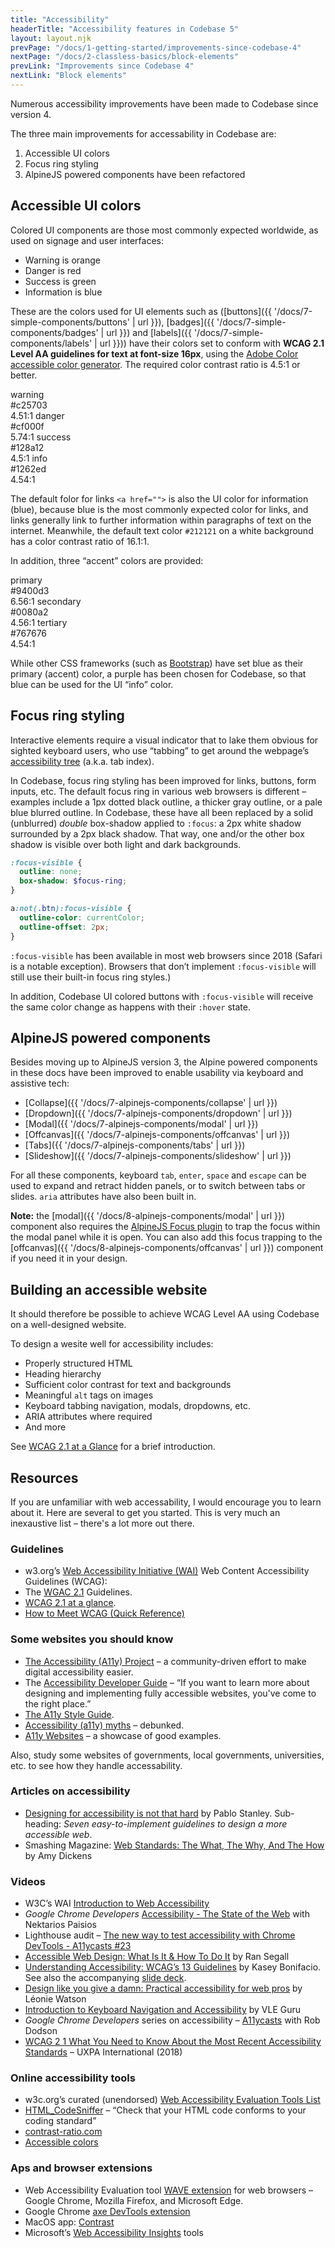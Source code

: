 ```yaml
---
title: "Accessibility"
headerTitle: "Accessibility features in Codebase 5"
layout: layout.njk
prevPage: "/docs/1-getting-started/improvements-since-codebase-4"
nextPage: "/docs/2-classless-basics/block-elements"
prevLink: "Improvements since Codebase 4"
nextLink: "Block elements"
---
```


Numerous accessibility improvements have been made to Codebase since version 4.

The three main improvements for accessability in Codebase are:

1. Accessible UI colors
2. Focus ring styling
3. AlpineJS powered components have been refactored

## Accessible UI colors

Colored UI components are those most commonly expected worldwide, as used on signage and user interfaces:

* Warning is orange
* Danger is red
* Success is green
* Information is blue

These are the colors used for UI elements such as ([buttons]({{ '/docs/7-simple-components/buttons' | url }}), [badges]({{ '/docs/7-simple-components/badges' | url }}) and [labels]({{ '/docs/7-simple-components/labels' | url }})) have their colors set to conform with **WCAG 2.1 Level AA guidelines for text at font-size 16px**, using the [Adobe Color accessible color generator](https://color.adobe.com/create/color-contrast-analyzer). The required color contrast ratio is 4.5:1 or better.

<div class="flex flex-wrap my-6">
<span class="mr-1 mb-1 square-lg inline-flex flex-center flex-middle bg-warning t-white 
t-center">warning<br>#c25703<br>4.51:1</span>
<span class="mr-1 mb-1 square-lg inline-flex flex-center flex-middle bg-danger t-white t-center">danger<br>#cf000f<br>5.74:1</span>
<span class="mr-1 mb-1 square-lg inline-flex flex-center flex-middle bg-success t-white t-center">success<br>#128a12<br>4.5:1</span>
<span class="square-lg inline-flex flex-center flex-middle bg-info t-white t-center">info<br>#1262ed<br>4.54:1</span>
</div>

The default folor for links `<a href="">` is also the UI color for information (blue), because blue is the most commonly expected color for links, and links generally link to further information within paragraphs of text on the internet. Meanwhile, the default text color `#212121` on a white background has a color contrast ratio of 16.1:1.

In addition, three “accent” colors are provided:

<div class="flex flex-wrap my-6">
<span class="mr-1 mb-1 square-lg flex flex-center flex-middle bg-primary t-white t-center">primary<br>#9400d3<br>6.56:1</span>
<span class="mr-1 mb-1 square-lg flex flex-center flex-middle bg-secondary t-white t-center">secondary<br>#0080a2<br>4.56:1</span>
<span class="square-lg flex flex-center flex-middle bg-tertiary t-white t-center">tertiary<br>#767676<br>4.54:1</span>
</div>

While other CSS frameworks (such as [Bootstrap](https://getbootstrap.com/docs/5.0/customize/color/)) have set blue as their primary (accent) color, a purple has been chosen for Codebase, so that blue can be used for the UI “info” color.

## Focus ring styling

Interactive elements require a visual indicator that to lake them obvious for sighted keyboard users, who use “tabbing” to get around the webpage’s [accessibility tree](https://developers.google.com/web/fundamentals/accessibility/semantics-builtin/the-accessibility-tree) (a.k.a. tab index). 

In Codebase, focus ring styling has been improved for links, buttons, form inputs, etc. The default focus ring in various web browsers is different – examples include a 1px dotted black outline, a thicker gray outline, or a pale blue blurred outline. In Codebase, these have all been replaced by a solid (unblurred) _double_ box-shadow applied to `:focus`: a 2px white shadow surrounded by a 2px black shadow. That way, one and/or the other box shadow is visible over both light and dark backgrounds.

```scss
:focus-visible {
  outline: none;
  box-shadow: $focus-ring;
}

a:not(.btn):focus-visible {
  outline-color: currentColor;
  outline-offset: 2px;
}
```

`:focus-visible` has been available in most web browsers since 2018 (Safari is a notable exception). Browsers that don’t implement `:focus-visible` will still use their built-in focus ring styles.)

In addition, Codebase UI colored buttons with `:focus-visible` will receive the same color change as happens with their `:hover` state.

## AlpineJS powered components

Besides moving up to AlpineJS version 3, the Alpine powered components in these docs have been improved to enable usability via keyboard and assistive tech:

* [Collapse]({{ '/docs/7-alpinejs-components/collapse' | url }})
* [Dropdown]({{ '/docs/7-alpinejs-components/dropdown' | url }})
* [Modal]({{ '/docs/7-alpinejs-components/modal' | url }})
* [Offcanvas]({{ '/docs/7-alpinejs-components/offcanvas' | url }})
* [Tabs]({{ '/docs/7-alpinejs-components/tabs' | url }})
* [Slideshow]({{ '/docs/7-alpinejs-components/slideshow' | url }})

For all these components, keyboard `tab`, `enter`, `space` and `escape` can be used to expand and retract hidden panels, or to switch between tabs or slides. `aria` attributes have also been built in.

**Note:** the [modal]({{ '/docs/8-alpinejs-components/modal' | url }}) component also requires the [AlpineJS Focus plugin](https://alpinejs.dev/plugins/focus) to trap the focus within the modal panel while it is open. You can also add this focus trapping to the [offcanvas]({{ '/docs/8-alpinejs-components/offcanvas' | url }}) component if you need it in your design.

## Building an accessible website

It should therefore be possible to achieve WCAG Level AA using Codebase on a well-designed website.

To design a wesite well for accessibility includes:

* Properly structured HTML
* Heading hierarchy
* Sufficient color contrast for text and backgrounds
* Meaningful `alt` tags on images
* Keyboard tabbing navigation, modals, dropdowns, etc.
* ARIA attributes where required
* And more

See [WCAG 2.1 at a Glance](https://www.w3.org/WAI/standards-guidelines/wcag/glance/) for a brief introduction.

## Resources

If you are unfamiliar with web accessability, I would encourage you to learn about it. Here are several to get you started. This is very much an inexaustive list – there's a lot more out there.

### Guidelines

* w3.org’s [Web Accessibility Initiative (WAI)](https://www.w3.org/WAI/) Web Content Accessibility Guidelines (WCAG):
* The [WGAC 2.1](https://www.w3.org/TR/WCAG21/) Guidelines.
* [WCAG 2.1 at a glance](https://www.w3.org/WAI/standards-guidelines/wcag/glance/).
* [How to Meet WCAG (Quick Reference)](https://www.w3.org/WAI/WCAG21/quickref/)

### Some websites you should know

* [The Accessibility (A11y) Project](https://www.a11yproject.com/) – a community-driven effort to make digital accessibility easier.
* The [Accessibility Developer Guide](https://www.accessibility-developer-guide.com/) – “If you want to learn more about designing and implementing fully accessible websites, you've come to the right place.”
* [The A11y Style Guide](https://a11y-style-guide.com/style-guide/).
* [Accessibility (a11y) myths](https://a11ymyths.com) – debunked.
* [A11y Websites](https://www.a11ywebsites.com/) – a showcase of good examples.

Also, study some websites of governments, local governments, universities, etc. to see how they handle accessability.

### Articles on accessibility

* [Designing for accessibility is not that hard](https://uxdesign.cc/designing-for-accessibility-is-not-that-hard-c04cc4779d94) by Pablo Stanley. Sub-heading: _Seven easy-to-implement guidelines to design a more accessible web_.
* Smashing Magazine: [Web Standards: The What, The Why, And The How](https://www.smashingmagazine.com/2019/01/web-standards-guide/) by Amy Dickens

### Videos

* W3C’s WAI [Introduction to Web Accessibility](https://www.w3.org/WAI/fundamentals/accessibility-intro/)
* _Google Chrome Developers_ [Accessibility - The State of the Web](https://www.youtube.com/watch?v=TomOQYxFnrU) with Nektarios Paisios
* Lighthouse audit – [The new way to test accessibility with Chrome DevTools - A11ycasts #23](https://youtu.be/b0Q5Zp_yKaU)
* [Accessible Web Design: What Is It & How To Do It](https://youtu.be/-ao_Kc_8rpE) by Ran Segall
* [Understanding Accessibility: WCAG’s 13 Guidelines](https://youtu.be/RjpvOqZigao) by Kasey Bonifacio. See also the accompanying [slide deck](https://speakerdeck.com/sparkbox/understanding-accessibility-wcags-13-guidelines).
* [Design like you give a damn: Practical accessibility for web pros](https://www.youtube.com/watch?v=vK1tlLOavvM) by Léonie Watson
* [Introduction to Keyboard Navigation and Accessibility](https://youtu.be/FvpUNiB-2T0) by VLE Guru
* _Google Chrome Developers_ series on accessibility – [A11ycasts](https://www.youtube.com/playlist?list=PLNYkxOF6rcICWx0C9LVWWVqvHlYJyqw7g) with Rob Dodson
* [WCAG 2 1 What You Need to Know About the Most Recent Accessibility Standards](https://youtu.be/AoHfqq0eQww) – UXPA International (2018)

### Online accessibility tools

* w3c.org’s curated (unendorsed) [Web Accessibility Evaluation Tools List](https://www.w3.org/WAI/ER/tools/)
* [HTML_CodeSniffer](https://squizlabs.github.io/HTML_CodeSniffer/) – “Check that your HTML code conforms to your coding standard”
* [contrast-ratio.com](https://contrast-ratio.com/)
* [Accessible colors](https://accessible-colors.com/)

### Aps and browser extensions

* Web Accessibility Evaluation tool [WAVE extension](https://wave.webaim.org/extension/) for web browsers – Google Chrome, Mozilla Firefox, and Microsoft Edge.
* Google Chrome [axe DevTools extension](https://chrome.google.com/webstore/detail/axe-devtools-web-accessib/lhdoppojpmngadmnindnejefpokejbdd)
* MacOS app: [Contrast](https://usecontrast.com/)
* Microsoft’s [Web Accessibility Insights](https://accessibilityinsights.io) tools